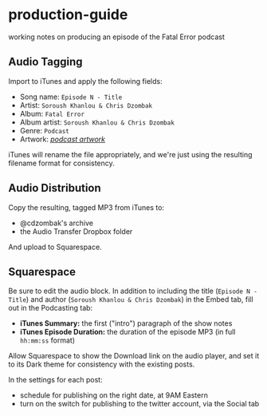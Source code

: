 # production-guide
working notes on producing an episode of the Fatal Error podcast

## Audio Tagging

Import to iTunes and apply the following fields:

- Song name: `Episode N - Title`
- Artist: `Soroush Khanlou & Chris Dzombak`
- Album: `Fatal Error`
- Album artist: `Soroush Khanlou & Chris Dzombak`
- Genre: `Podcast`
- Artwork: _[podcast artwork](https://github.com/fatalerrorfm/artwork/blob/master/fatal%20error%20icon.png)_

iTunes will rename the file appropriately, and we're just using the resulting filename format for consistency.

## Audio Distribution

Copy the resulting, tagged MP3 from iTunes to:
- @cdzombak's archive
- the Audio Transfer Dropbox folder

And upload to Squarespace.

## Squarespace

Be sure to edit the audio block. In addition to including the title (`Episode N - Title`) and author (`Soroush Khanlou & Chris Dzombak`) in the Embed tab, fill out in the Podcasting tab:

- **iTunes Summary:** the first ("intro") paragraph of the show notes
- **iTunes Episode Duration:** the duration of the episode MP3 (in full `hh:mm:ss` format)

Allow Squarespace to show the Download link on the audio player, and set it to its Dark theme for consistency with the existing posts.

In the settings for each post:
- schedule for publishing on the right date, at 9AM Eastern
- turn on the switch for publishing to the twitter account, via the Social tab

